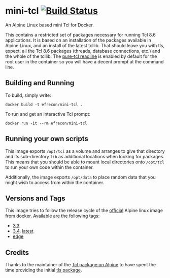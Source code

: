 # mini-tcl [![Build Status](https://travis-ci.org/efrecon/mini-tcl.svg?branch=master)](https://travis-ci.org/efrecon/mini-tcl)
An Alpine Linux based mini Tcl for Docker.

This contains a restricted set of packages necessary for running Tcl 8.6
applications. It is based on an installation of the packages available in Alpine
Linux, and an install of the latest tcllib. That should leave you with tls,
expect, all the Tcl 8.6 packages (threads, database connections, etc.) and the
whole of the tcllib.  The [pure-tcl readline](http://wiki.tcl.tk/20215) is
enabled by default for the root user in the container so you will have a decent
prompt at the command line.

## Building and Running

To build, simply write:

    docker build -t efrecon/mini-tcl .

To run and get an interactive Tcl prompt:

    docker run -it --rm efrecon/mini-tcl

## Running your own scripts

This image exports `/opt/tcl` as a volume and arranges to give that
directory and its sub-directory `lib` as additional locations when
looking for packages.  This means that you should be able to mount
local directories onto `/opt/tcl` to run your own code within the
container.

Additionally, the image exports `/opt/data` to place random data that
you might wish to access from within the container.

## Versions and Tags

This image tries to follow the release cycle of the
[official](https://hub.docker.com/_/alpine/) Alpine linux image from docker.
Available are the following tags:

* [3.3](https://github.com/efrecon/mini-tcl/blob/master/Dockerfile-3.3)
* [3.4](https://github.com/efrecon/mini-tcl/blob/master/Dockerfile-3.4), [latest](https://github.com/efrecon/mini-tcl/blob/master/Dockerfile)
* [edge](https://github.com/efrecon/mini-tcl/blob/master/Dockerfile-edge)

## Credits

Thanks to the maintainer of the [Tcl package on
Alpine](http://pkgs.alpinelinux.org/package/main/x86_64/tcl) to have spent the
time providing the initial [tls
package](http://pkgs.alpinelinux.org/package/testing/x86_64/tls).
